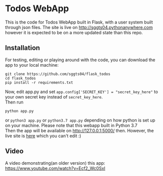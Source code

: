 # Todos WebApp
This is the code for Todos WebApp built in Flask, with a user system built through json files.
The site is live on http://sggts04.pythonanywhere.com however it is expected to be on a more updated state than this repo.

## Installation
For testing, editing or playing around with the code, you can download the app to your local machine:
```
git clone https://github.com/sggts04/flask_todos
cd flask_todos
pip install -r requirements.txt
```
Now, edit app.py and set ```app.config['SECRET_KEY'] = "secret_key_here"``` to your own secret key instead of ```secret_key_here```.    
Then run
```
python app.py
```
or ```python3 app.py``` or ```python3.7 app.py``` depending on how python is set up on your machine. Please note that this webapp built in Python 3.7    
Then the app will be available on http://127.0.0.1:5000/ then. However, the live site is [here](http://sggts04.pythonanywhere.com/) which you can't edit :)    
## Video
A video demonstrating(an older version) this app: https://www.youtube.com/watch?v=Ecf2_Wc0SxI    

